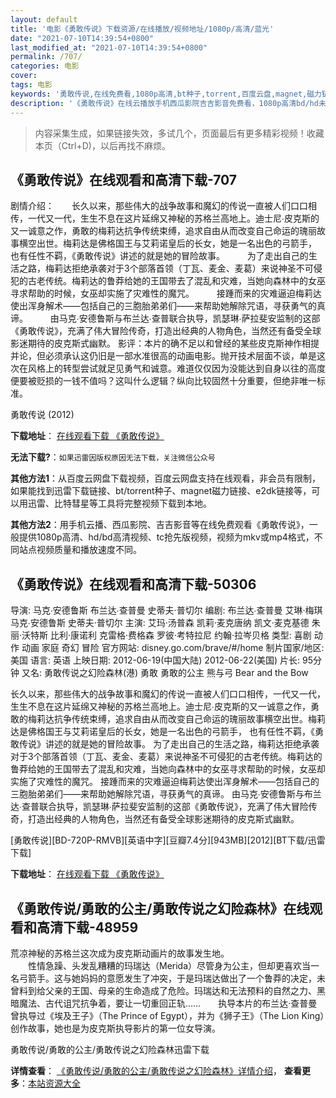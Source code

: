 ```yaml
---
layout: default
title: '电影《勇敢传说》下载资源/在线播放/视频地址/1080p/高清/蓝光'
date: "2021-07-10T14:39:54+0800"
last_modified_at: "2021-07-10T14:39:54+0800"
permalink: /707/
categories: 电影
cover:
tags: 电影
keywords: '勇敢传说,在线免费看,1080p高清,bt种子,torrent,百度云盘,magnet,磁力链,迅雷下载资源'
description: '《勇敢传说》在线云播放手机西瓜影院吉吉影音免费看，1080p高清bd/hd未删减完整版和tc抢先枪版，mkv/mp4格式，附带bt/torrent种子、magnet/磁力链、百度云盘、网盘资源迅雷下载链接'
---
```


>内容采集生成，如果链接失效，多试几个，页面最后有更多精彩视频！收藏本页（Ctrl+D)，以后再找不麻烦。


## 《勇敢传说》在线观看和高清下载-707

剧情介绍：　　长久以来，那些伟大的战争故事和魔幻的传说一直被人们口口相传，一代又一代，生生不息在这片延绵又神秘的苏格兰高地上。迪士尼∙皮克斯的又一诚意之作，勇敢的梅莉达抗争传统束缚，追求自由从而改变自己命运的瑰丽故事横空出世。梅莉达是佛格国王与艾莉诺皇后的长女，她是一名出色的弓箭手， 也有任性不羁，《勇敢传说》讲述的就是她的冒险故事。  　　为了走出自己的生活之路，梅莉达拒绝承袭对于3个部落首领（丁瓦、麦金、麦葛）来说神圣不可侵犯的古老传统。梅莉达的鲁莽给她的王国带去了混乱和灾难，当她向森林中的女巫寻求帮助的时候，女巫却实施了灾难性的魔咒。  　　接踵而来的灾难逼迫梅莉达使出浑身解术——包括自己的三胞胎弟弟们——来帮助她解除咒语，寻获勇气的真谛。  　　由马克∙安德鲁斯与布兰达∙查普联合执导，凯瑟琳∙萨拉斐安监制的这部《勇敢传说》，充满了伟大冒险传奇，打造出经典的人物角色，当然还有备受全球影迷期待的皮克斯式幽默。 影评：本片的确不足以和曾经的某些皮克斯神作相提并论，但必须承认这仍旧是一部水准很高的动画电影。抛开技术层面不谈，单是这次在风格上的转型尝试就足见勇气和诚意。难道仅仅因为没能达到自身以往的高度便要被贬损的一钱不值吗？这叫什么逻辑？纵向比较固然十分重要，但绝非唯一标准。


勇敢传说 (2012)

**下载地址**： [在线观看下载 《勇敢传说》](https://www.btbtdy.me/btdy/dy7875.html) 


**无法下载?**：`如果迅雷因版权原因无法下载，关注微信公众号 `

**其他方法1**：从百度云网盘下载视频，百度云网盘支持在线观看，非会员有限制，如果能找到迅雷下载链接、bt/torrent种子、magnet磁力链接、e2dk链接等，可以用迅雷、比特彗星等工具将完整视频下载到本地。

**其他方法2**：用手机云播、西瓜影院、吉吉影音等在线免费观看《勇敢传说》，一般提供1080p高清、hd/bd高清视频、tc抢先版视频，视频为mkv或mp4格式，不同站点视频质量和播放速度不同。


## 《勇敢传说》在线观看和高清下载-50306

导演: 马克∙安德鲁斯 布兰达∙查普曼 史蒂夫·普切尔 编剧: 布兰达∙查普曼 艾琳·梅琪 马克∙安德鲁斯 史蒂夫·普切尔 主演: 艾玛·汤普森 凯莉·麦克唐纳 凯文·麦克基德 朱丽·沃特斯 比利·康诺利 克雷格·费格森 罗彼·考特拉尼 约翰·拉岑贝格 类型: 喜剧 动作 动画 家庭 奇幻 冒险 官方网站: disney.go.com/brave/#/home 制片国家/地区: 美国 语言: 英语 上映日期: 2012-06-19(中国大陆) 2012-06-22(美国) 片长: 95分钟 又名: 勇敢传说之幻险森林(港) 勇敢 勇敢的公主 熊与弓 Bear and the Bow

长久以来，那些伟大的战争故事和魔幻的传说一直被人们口口相传，一代又一代，生生不息在这片延绵又神秘的苏格兰高地上。迪士尼∙皮克斯的又一诚意之作，勇敢的梅莉达抗争传统束缚，追求自由从而改变自己命运的瑰丽故事横空出世。梅莉达是佛格国王与艾莉诺皇后的长女，她是一名出色的弓箭手， 也有任性不羁，《勇敢传说》讲述的就是她的冒险故事。 为了走出自己的生活之路，梅莉达拒绝承袭对于3个部落首领（丁瓦、麦金、麦葛）来说神圣不可侵犯的古老传统。梅莉达的鲁莽给她的王国带去了混乱和灾难，当她向森林中的女巫寻求帮助的时候，女巫却实施了灾难性的魔咒。 接踵而来的灾难逼迫梅莉达使出浑身解术——包括自己的三胞胎弟弟们——来帮助她解除咒语，寻获勇气的真谛。 由马克∙安德鲁斯与布兰达∙查普联合执导，凯瑟琳∙萨拉斐安监制的这部《勇敢传说》，充满了伟大冒险传奇，打造出经典的人物角色，当然还有备受全球影迷期待的皮克斯式幽默。


[勇敢传说][BD-720P-RMVB][英语中字][豆瓣7.4分][943MB][2012][BT下载/迅雷下载]

**下载地址**： [在线观看下载 《勇敢传说》](https://www.btdx8.com/torrent/brave_2012.html) 


## 《勇敢传说/勇敢的公主/勇敢传说之幻险森林》在线观看和高清下载-48959

荒凉神秘的苏格兰这次成为皮克斯动画片的故事发生地。<br />　　性情急躁、头发乱糟糟的玛瑞达（Merida）尽管身为公主，但却更喜欢当一名弓箭手。这与她妈妈的意愿发生了冲突，于是玛瑞达做出了一个鲁莽的决定，未曾料到给父亲的王国、母亲的生命造成了危险。玛瑞达和无法预料的自然之力、黑暗魔法、古代诅咒抗争着，要让一切重回正轨&hellip;…　　执导本片的布兰达·查普曼曾执导过《埃及王子》（The Prince of Egypt），并为《狮子王》（The Lion King）创作故事，她也是为皮克斯执导影片的第一位女导演。


勇敢传说/勇敢的公主/勇敢传说之幻险森林迅雷下载

**详情查看**： [《勇敢传说/勇敢的公主/勇敢传说之幻险森林》详情介绍](/movie/48959/)， **查看更多**：[本站资源大全](/movie/t/all/)

